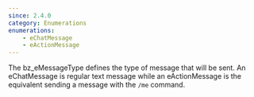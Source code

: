 ```yaml
---
since: 2.4.0
category: Enumerations
enumerations:
    - eChatMessage
    - eActionMessage
---
```


The bz_eMessageType defines the type of message that will be sent. An eChatMessage is regular text message while an eActionMessage is the equivalent sending a message with the `/me` command.
